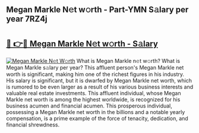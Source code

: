 ## Megan Markle N𝚎t w𝚘rth - Part-YMN S𝚊lary per year 7RZ4j

# <h2><a href="http://gc1d39.nevu.top/?p=Megan+Markle">🔗 👉🔴 Megan Markle N𝚎t w𝚘rth - S𝚊lary</a></h2>

[![Megan Markle N𝚎t W𝚘rth](https://i.imgur.com/Oavwk0R.jpeg)](http://gc1d39.nevu.top/?p=Megan+Markle)
What is Megan Markle n𝚎t w𝚘rth? What is Megan Markle s𝚊lary per year?
This affluent person's Megan Markle net worth is significant, making him one of the richest figures in his industry. His salary is significant, but it is dwarfed by Megan Markle net worth, which is rumored to be even larger as a result of his various business interests and valuable real estate investments. This affluent individual, whose Megan Markle net worth is among the highest worldwide, is recognized for his business acumen and financial acumen. This prosperous individual, possessing a Megan Markle net worth in the billions and a notable yearly compensation, is a prime example of the force of tenacity, dedication, and financial shrewdness.

